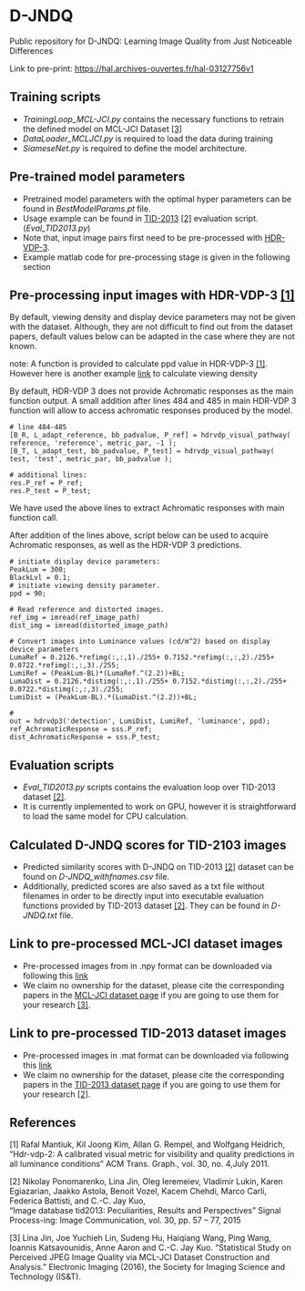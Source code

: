 # D-JNDQ
Public repository for D-JNDQ: Learning Image Quality from Just Noticeable Differences

Link to pre-print: https://hal.archives-ouvertes.fr/hal-03127756v1


## Training scripts

* *TrainingLoop_MCL-JCI.py* contains the necessary functions to retrain the defined model on MCL-JCI Dataset [[3]](#3)
* *DataLoader_MCLJCI.py* is required to load the data during training
* *SiameseNet.py* is required to define the model architecture.

## Pre-trained model parameters

* Pretrained model parameters with the optimal hyper parameters can be found in *BestModelParams.pt* file.
* Usage example can be found in [TID-2013](http://www.ponomarenko.info/tid2013.htm) [[2]](#2) evaluation script. (*Eval_TID2013.py*)
* Note that, input image pairs first need to be pre-processed with [HDR-VDP-3](https://sourceforge.net/projects/hdrvdp/files/hdrvdp/).
* Example matlab code for pre-processing stage is given in the following section

## Pre-processing input images with HDR-VDP-3 [[1]](#1)


By default, viewing density and display device parameters may not be given with the dataset. 
Although, they are not difficult to find out from the dataset papers, default values below can be adapted
in the case where they are not known.

note: A function is provided to calculate ppd value in HDR-VDP-3 [[1]](#1). 
However here is another example [link](http://phrogz.net/tmp/ScreenDensityCalculator.html#find:density,pxW:1920,pxH:720,size:12.3,sizeUnit:in,axis:diag,distance:31,distUnit:in) to calculate viewing density


By default, HDR-VDP 3 does not provide Achromatic responses as the main function output.
A small addition after lines 484 and 485 in main HDR-VDP 3 function will allow to access achromatic responses 
produced by the model.

```
# line 484-485
[B_R, L_adapt_reference, bb_padvalue, P_ref] = hdrvdp_visual_pathway( reference, 'reference', metric_par, -1 );
[B_T, L_adapt_test, bb_padvalue, P_test] = hdrvdp_visual_pathway( test, 'test', metric_par, bb_padvalue );

# additional lines:
res.P_ref = P_ref;
res.P_test = P_test;
```

We have used the above lines to extract Achromatic responses with main function call.

After addition of the lines above, script below can be used to acquire Achromatic responses, as well as the HDR-VDP 3 predictions.


```
# initiate display device parameters:
PeakLum = 300;
BlackLvl = 0.1;
# initiate viewing density parameter. 
ppd = 90;

# Read reference and distorted images.
ref_img = imread(ref_image_path)
dist_img = imread(distorted_image_path)

# Convert images into Luminance values (cd/m^2) based on display device parameters
LumaRef = 0.2126.*refimg(:,:,1)./255+ 0.7152.*refimg(:,:,2)./255+ 0.0722.*refimg(:,:,3)./255;
LumiRef = (PeakLum-BL)*(LumaRef.^(2.2))+BL;
LumaDist = 0.2126.*distimg(:,:,1)./255+ 0.7152.*distimg(:,:,2)./255+ 0.0722.*distimg(:,:,3)./255;
LumiDist = (PeakLum-BL).*(LumaDist.^(2.2))+BL;

# 
out = hdrvdp3('detection', LumiDist, LumiRef, 'luminance', ppd);
ref_AchromaticResponse = sss.P_ref;
dist_AchromaticResponse = sss.P_test;
```

## Evaluation scripts

* *Eval_TID2013.py* scripts contains the evaluation loop over TID-2013 dataset [[2]](#2). 
* It is currently implemented to work on GPU, however it is straightforward to load the same model for CPU calculation.

## Calculated D-JNDQ scores for TID-2103 images
* Predicted similarity scores with D-JNDQ on TID-2013 [[2]](#2) dataset can be found on *D-JNDQ_withfnames.csv* file.
* Additionally, predicted scores are also saved as a txt file without filenames in order to be directly input into 
  executable evaluation functions provided by TID-2013 dataset [[2]](#2). They can be found in *D-JNDQ.txt* file.
  

## Link to pre-processed MCL-JCI dataset images

* Pre-processed images from  in .npy format can be downloaded via following this [link](https://drive.google.com/file/d/1e0rIZ9JwsVkvHvWN1O6vLXI21Jg0rjYb/view?usp=sharing)
* We claim no ownership for the dataset, please cite the corresponding papers in the [MCL-JCI dataset page](http://mcl.usc.edu/mcl-jci-dataset) if you are going to use them for your research [[3]](#3).

## Link to pre-processed TID-2013 dataset images

* Pre-processed images in .mat format can be downloaded via following this [link](https://drive.google.com/file/d/1bPvn5kP95q6YseSifzZkDO4kBibve96k/view?usp=sharing)
* We claim no ownership for the dataset, please cite the corresponding papers in the [TID-2013 dataset page](http://www.ponomarenko.info/tid2013.htm) if you are going to use them for your research [[2]](#2).

## References
<a id="1">[1]</a> 
Rafal Mantiuk, Kil Joong Kim, Allan G. Rempel, and Wolfgang  Heidrich,   
“Hdr-vdp-2: A calibrated visual metric for visibility and quality predictions in all luminance conditions”
ACM Trans. Graph., vol. 30, no. 4,July 2011.

<a id="2">[2]</a> 
Nikolay Ponomarenko, Lina Jin, Oleg Ieremeiev, Vladimir Lukin, Karen Egiazarian, Jaakko Astola, Benoit Vozel, Kacem Chehdi, Marco Carli, Federica Battisti, and C.-C. Jay Kuo,  
“Image database tid2013: Peculiarities, Results and Perspectives”
Signal Process-ing: Image Communication, vol. 30, pp. 57 – 77, 2015

<a id="3">[3]</a> 
Lina Jin, Joe Yuchieh Lin, Sudeng Hu, Haiqiang Wang, Ping Wang, Ioannis Katsavounidis, Anne Aaron and C.-C. Jay Kuo. “Statistical Study on Perceived JPEG Image Quality via MCL-JCI Dataset Construction and Analysis.” Electronic Imaging (2016), the Society for Imaging Science and Technology (IS&T).
